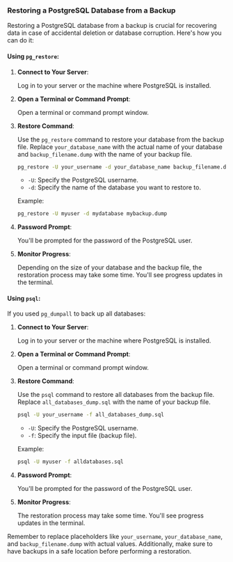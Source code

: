 ### Restoring a PostgreSQL Database from a Backup

Restoring a PostgreSQL database from a backup is crucial for recovering data in case of accidental deletion or database corruption. Here's how you can do it:

#### Using `pg_restore`:

1. **Connect to Your Server**:

   Log in to your server or the machine where PostgreSQL is installed.

2. **Open a Terminal or Command Prompt**:

   Open a terminal or command prompt window.

3. **Restore Command**:

   Use the `pg_restore` command to restore your database from the backup file. Replace `your_database_name` with the actual name of your database and `backup_filename.dump` with the name of your backup file.

   ```bash
   pg_restore -U your_username -d your_database_name backup_filename.dump
   ```

   - `-U`: Specify the PostgreSQL username.
   - `-d`: Specify the name of the database you want to restore to.

   Example:

   ```bash
   pg_restore -U myuser -d mydatabase mybackup.dump
   ```

4. **Password Prompt**:

   You'll be prompted for the password of the PostgreSQL user.

5. **Monitor Progress**:

   Depending on the size of your database and the backup file, the restoration process may take some time. You'll see progress updates in the terminal.

#### Using `psql`:

If you used `pg_dumpall` to back up all databases:

1. **Connect to Your Server**:

   Log in to your server or the machine where PostgreSQL is installed.

2. **Open a Terminal or Command Prompt**:

   Open a terminal or command prompt window.

3. **Restore Command**:

   Use the `psql` command to restore all databases from the backup file. Replace `all_databases_dump.sql` with the name of your backup file.

   ```bash
   psql -U your_username -f all_databases_dump.sql
   ```

   - `-U`: Specify the PostgreSQL username.
   - `-f`: Specify the input file (backup file).

   Example:

   ```bash
   psql -U myuser -f alldatabases.sql
   ```

4. **Password Prompt**:

   You'll be prompted for the password of the PostgreSQL user.

5. **Monitor Progress**:

   The restoration process may take some time. You'll see progress updates in the terminal.

Remember to replace placeholders like `your_username`, `your_database_name`, and `backup_filename.dump` with actual values. Additionally, make sure to have backups in a safe location before performing a restoration.
